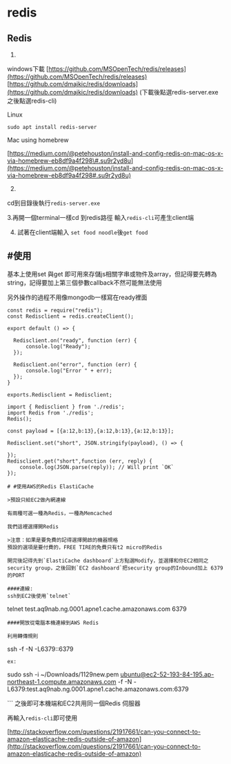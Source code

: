 # redis

## Redis

1.

windows下載 [https://github.com/MSOpenTech/redis/releases](https://github.com/MSOpenTech/redis/releases) [https://github.com/dmajkic/redis/downloads](https://github.com/dmajkic/redis/downloads) \(下載後點選redis-server.exe 之後點選redis-cli\)

Linux

```text
sudo apt install redis-server
```

Mac using homebrew

[https://medium.com/@petehouston/install-and-config-redis-on-mac-os-x-via-homebrew-eb8df9a4f298\#.su9r2yd8u](https://medium.com/@petehouston/install-and-config-redis-on-mac-os-x-via-homebrew-eb8df9a4f298#.su9r2yd8u)

2.

cd到目錄後執行`redis-server.exe`

3.再開一個terminal一樣cd 到redis路徑 輸入`redis-cli`可產生client端

4. 試著在client端輸入 `set food noodle`後`get food`

## \#使用

基本上使用set 與get 即可用來存儲js相關字串或物件及array，但記得要先轉為string，記得要加上第三個參數callback不然可能無法使用

另外操作的過程不用像mongodb一樣寫在ready裡面

```text
const redis = require("redis");
const Redisclient = redis.createClient();

export default () => {

  Redisclient.on("ready", function (err) {
      console.log("Ready");
  });

  Redisclient.on("error", function (err) {
      console.log("Error " + err);
  });
}

exports.Redisclient = Redisclient;
```

```text
import { Redisclient } from './redis';
import Redis from './redis';
Redis();

const payload = [{a:12,b:13},{a:12,b:13},{a:12,b:13}];

Redisclient.set("short", JSON.stringify(payload), () => {

});
Redisclient.get("short",function (err, reply) {
    console.log(JSON.parse(reply)); // Will print `OK`
});
```

```text
# #使用AWS的Redis ElastiCache

>預設只給EC2做內網連線

有兩種可選一種為Redis，一種為Memcached

我們這裡選擇開Redis

>注意：如果是要免費的記得選擇開啟的機器規格
預設的選項是要付費的，FREE TIRE的免費只有t2 micro的Redis

開完後記得先到`ElastiCache dashboard`上方點選Modify，並選擇和你EC2相同之security group，之後回到`EC2 dashboard`把security group的Inbound加上 6379的PORT

####連線:
ssh到EC2後使用`telnet`
```

telnet test.aq9nab.ng.0001.apne1.cache.amazonaws.com 6379

```text
####開放從電腦本機連線到AWS Redis

利用轉傳規則
```

ssh  -f -N -L6379::6379

```text
ex:
```

sudo ssh -i ~/Downloads/1129new.pem ubuntu@ec2-52-193-84-195.ap-northeast-1.compute.amazonaws.com -f -N -L6379:test.aq9nab.ng.0001.apne1.cache.amazonaws.com:6379

\`\`\` 之後即可本機端和EC2共用同一個Redis 伺服器

再輸入`redis-cli`即可使用

[http://stackoverflow.com/questions/21917661/can-you-connect-to-amazon-elasticache-redis-outside-of-amazon](http://stackoverflow.com/questions/21917661/can-you-connect-to-amazon-elasticache-redis-outside-of-amazon)

